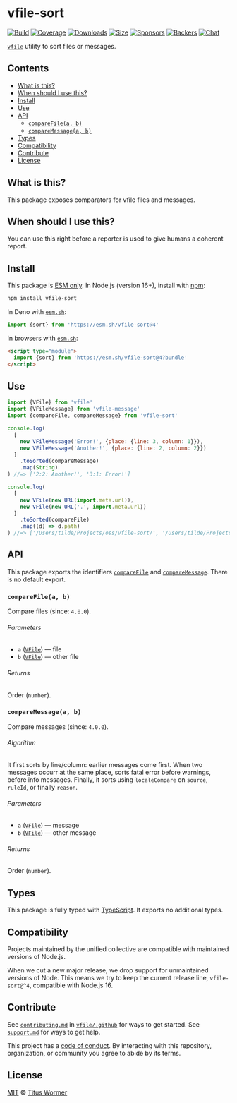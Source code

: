# vfile-sort

[![Build][build-badge]][build]
[![Coverage][coverage-badge]][coverage]
[![Downloads][downloads-badge]][downloads]
[![Size][size-badge]][size]
[![Sponsors][sponsors-badge]][collective]
[![Backers][backers-badge]][collective]
[![Chat][chat-badge]][chat]

[`vfile`][vfile] utility to sort files or messages.

## Contents

*   [What is this?](#what-is-this)
*   [When should I use this?](#when-should-i-use-this)
*   [Install](#install)
*   [Use](#use)
*   [API](#api)
    *   [`compareFile(a, b)`](#comparefilea-b)
    *   [`compareMessage(a, b)`](#comparemessagea-b)
*   [Types](#types)
*   [Compatibility](#compatibility)
*   [Contribute](#contribute)
*   [License](#license)

## What is this?

This package exposes comparators for vfile files and messages.

## When should I use this?

You can use this right before a reporter is used to give humans a coherent
report.

## Install

This package is [ESM only][esm].
In Node.js (version 16+), install with [npm][]:

```sh
npm install vfile-sort
```

In Deno with [`esm.sh`][esmsh]:

```js
import {sort} from 'https://esm.sh/vfile-sort@4'
```

In browsers with [`esm.sh`][esmsh]:

```html
<script type="module">
  import {sort} from 'https://esm.sh/vfile-sort@4?bundle'
</script>
```

## Use

```js
import {VFile} from 'vfile'
import {VFileMessage} from 'vfile-message'
import {compareFile, compareMessage} from 'vfile-sort'

console.log(
  [
    new VFileMessage('Error!', {place: {line: 3, column: 1}}),
    new VFileMessage('Another!', {place: {line: 2, column: 2}})
  ]
    .toSorted(compareMessage)
    .map(String)
) //=> ['2:2: Another!', '3:1: Error!']

console.log(
  [
    new VFile(new URL(import.meta.url)),
    new VFile(new URL('.', import.meta.url))
  ]
    .toSorted(compareFile)
    .map((d) => d.path)
) //=> ['/Users/tilde/Projects/oss/vfile-sort/', '/Users/tilde/Projects/oss/vfile-sort/example.js']
```

## API

This package exports the identifiers [`compareFile`][api-compare-file] and
[`compareMessage`][api-compare-message].
There is no default export.

### `compareFile(a, b)`

Compare files (since: `4.0.0`).

###### Parameters

*   `a` ([`VFile`][vfile])
    — file
*   `b` ([`VFile`][vfile])
    — other file

###### Returns

Order (`number`).

### `compareMessage(a, b)`

Compare messages (since: `4.0.0`).

###### Algorithm

It first sorts by line/column: earlier messages come first.
When two messages occurr at the same place, sorts fatal error before
warnings, before info messages.
Finally, it sorts using `localeCompare` on `source`, `ruleId`, or finally
`reason`.

###### Parameters

*   `a` ([`VFile`][vfile])
    — message
*   `b` ([`VFile`][vfile])
    — other message

###### Returns

Order (`number`).

## Types

This package is fully typed with [TypeScript][].
It exports no additional types.

## Compatibility

Projects maintained by the unified collective are compatible with maintained
versions of Node.js.

When we cut a new major release, we drop support for unmaintained versions of
Node.
This means we try to keep the current release line, `vfile-sort@^4`,
compatible with Node.js 16.

## Contribute

See [`contributing.md`][contributing] in [`vfile/.github`][health] for ways to
get started.
See [`support.md`][support] for ways to get help.

This project has a [code of conduct][coc].
By interacting with this repository, organization, or community you agree to
abide by its terms.

## License

[MIT][license] © [Titus Wormer][author]

<!-- Definitions -->

[build-badge]: https://github.com/vfile/vfile-sort/workflows/main/badge.svg

[build]: https://github.com/vfile/vfile-sort/actions

[coverage-badge]: https://img.shields.io/codecov/c/github/vfile/vfile-sort.svg

[coverage]: https://codecov.io/github/vfile/vfile-sort

[downloads-badge]: https://img.shields.io/npm/dm/vfile-sort.svg

[downloads]: https://www.npmjs.com/package/vfile-sort

[size-badge]: https://img.shields.io/badge/dynamic/json?label=minzipped%20size&query=$.size.compressedSize&url=https://deno.bundlejs.com/?q=vfile-sort

[size]: https://bundlejs.com/?q=vfile-sort

[sponsors-badge]: https://opencollective.com/unified/sponsors/badge.svg

[backers-badge]: https://opencollective.com/unified/backers/badge.svg

[collective]: https://opencollective.com/unified

[chat-badge]: https://img.shields.io/badge/chat-discussions-success.svg

[chat]: https://github.com/vfile/vfile/discussions

[npm]: https://docs.npmjs.com/cli/install

[esm]: https://gist.github.com/sindresorhus/a39789f98801d908bbc7ff3ecc99d99c

[esmsh]: https://esm.sh

[typescript]: https://www.typescriptlang.org

[contributing]: https://github.com/vfile/.github/blob/main/contributing.md

[support]: https://github.com/vfile/.github/blob/main/support.md

[health]: https://github.com/vfile/.github

[coc]: https://github.com/vfile/.github/blob/main/code-of-conduct.md

[license]: license

[author]: https://wooorm.com

[vfile]: https://github.com/vfile/vfile

[api-compare-file]: #comparefilea-b

[api-compare-message]: #comparemessagea-b
